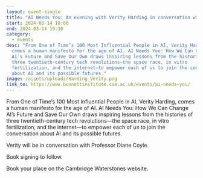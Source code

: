 ```yaml
---
layout: event-single
title: "AI Needs You: An evening with Verity Harding in conversation with Diane Coyle"
start: 2024-03-14 18:00
end: 2024-03-14 19:30
category:
  - events
desc: "From One of Time’s 100 Most Influential People in AI, Verity Harding,
  comes a human manifesto for the age of AI. AI Needs You: How We Can Change
  AI’s Future and Save Our Own draws inspiring lessons from the histories of
  three twentieth-century tech revolutions—the space race, in vitro
  fertilization, and the internet—to empower each of us to join the conversation
  about AI and its possible futures."
image: /assets/uploads/Harding_Verity.png
link_to: https://www.bennettinstitute.cam.ac.uk/events/ai-needs-you/
---
```

From One of Time’s 100 Most Influential People in AI, Verity Harding, comes a human manifesto for the age of AI. AI Needs You: How We Can Change AI’s Future and Save Our Own draws inspiring lessons from the histories of three twentieth-century tech revolutions—the space race, in vitro fertilization, and the internet—to empower each of us to join the conversation about AI and its possible futures.

Verity will be in conversation with Professor Diane Coyle.

Book signing to follow.

Book your place on the Cambridge Waterstones website.
